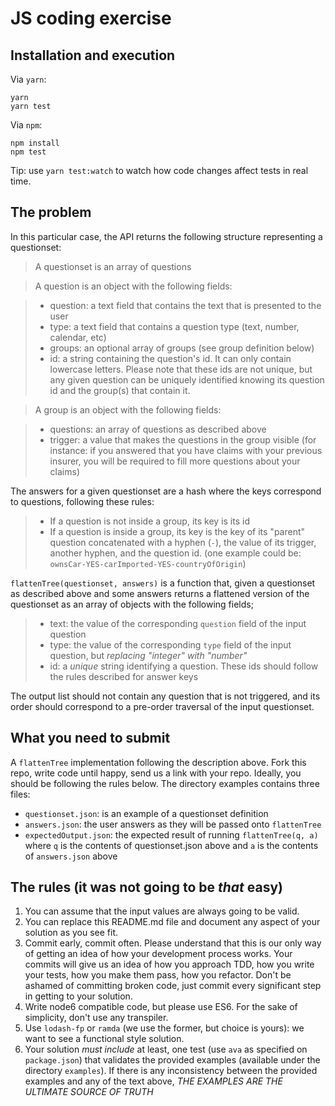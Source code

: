 # JS coding exercise

## Installation and execution

Via `yarn`:
```shell
yarn
yarn test
```

Via `npm`:
```shell
npm install
npm test
```

Tip: use `yarn test:watch` to watch how code changes affect tests in real time.

## The problem

In this particular case, the API returns the following structure representing a questionset:

> A questionset is an array of questions

> A question is an object with the following fields:

> * question: a text field that contains the text that is presented to the user
> * type: a text field that contains a question type (text, number, calendar, etc)
> * groups: an optional array of groups (see group definition below)
> * id: a string containing the question's id. It can only contain lowercase letters. Please note that these ids are not unique, but any given question can be uniquely identified knowing its question id and the group(s) that contain it.

> A group is an object with the following fields:

> * questions: an array of questions as described above
> * trigger: a value that makes the questions in the group visible (for instance: if you answered that you have claims with your previous insurer, you will be required to fill more questions about your claims)

The answers for a given questionset are a hash where the keys correspond to questions, following these rules:

> * If a question is not inside a group, its key is its id
> * If a question is inside a group, its key is the key of its "parent" question concatenated with a hyphen (``-``), the value of its trigger, another hyphen, and the question id. (one example could be: ``ownsCar-YES-carImported-YES-countryOfOrigin``)


``flattenTree(questionset, answers)`` is a function that, given a questionset as described above and some answers returns a flattened version of the questionset as an array of objects with the following fields;

> * text: the value of the corresponding ``question`` field of the input question
> * type: the value of the corresponding ``type`` field of the input question, but  *replacing "integer" with "number"*
> * id: a *unique* string identifying a question. These ids should follow the rules described for answer keys

The output list should not contain any question that is not triggered, and its order should correspond to a pre-order traversal of the input questionset.

## What you need to submit

A ``flattenTree`` implementation following the description above. Fork this repo, write code until happy, send us a link with your repo. Ideally, you should be following the rules below.
The directory examples contains three files:

* ``questionset.json``: is an example of a questionset definition
* ``answers.json``: the user answers as they will be passed onto ``flattenTree``
* ``expectedOutput.json``: the expected result of running ``flattenTree(q, a)`` where ``q`` is the contents of questionset.json above and ``a`` is the contents of ``answers.json`` above

## The rules (it was not going to be _that_ easy)

1. You can assume that the input values are always going to be valid.
1. You can replace this README.md file and document any aspect of your solution as you see fit.
1. Commit early, commit often.
   Please understand that this is our only way of getting an idea of how your development process works.
   Your commits will give us an idea of how you approach TDD, how you write your tests, how you make them pass, how you refactor.
   Don't be ashamed of committing broken code, just commit every significant step in getting to your solution.
1. Write node6 compatible code, but please use ES6. For the sake of simplicity, don't use any transpiler.
1. Use ``lodash-fp`` or ``ramda`` (we use the former, but choice is yours): we want to see a functional style solution.
1. Your solution *must include* at least, one test (use ``ava`` as specified on ``package.json``) that validates the provided examples (available under the directory ``examples``). If there is any inconsistency between the provided examples and any of the text above, *THE EXAMPLES ARE THE ULTIMATE SOURCE OF TRUTH*
